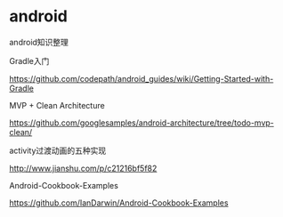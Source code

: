 # android
android知识整理


Gradle入门

https://github.com/codepath/android_guides/wiki/Getting-Started-with-Gradle

MVP + Clean Architecture

https://github.com/googlesamples/android-architecture/tree/todo-mvp-clean/

activity过渡动画的五种实现

http://www.jianshu.com/p/c21216bf5f82

Android-Cookbook-Examples

https://github.com/IanDarwin/Android-Cookbook-Examples
